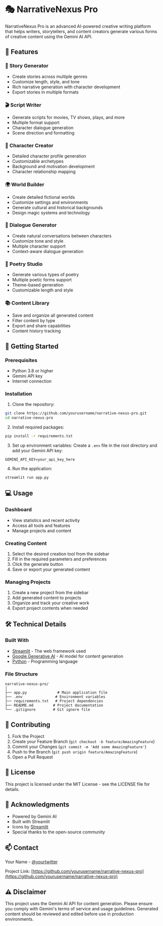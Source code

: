 # 🎭 NarrativeNexus Pro

NarrativeNexus Pro is an advanced AI-powered creative writing platform that helps writers, storytellers, and content creators generate various forms of creative content using the Gemini AI API.

## 🌟 Features

### 📖 Story Generator
- Create stories across multiple genres
- Customize length, style, and tone
- Rich narrative generation with character development
- Export stories in multiple formats

### 🎬 Script Writer
- Generate scripts for movies, TV shows, plays, and more
- Multiple format support
- Character dialogue generation
- Scene direction and formatting

### 👤 Character Creator
- Detailed character profile generation
- Customizable archetypes
- Background and motivation development
- Character relationship mapping

### 🌍 World Builder
- Create detailed fictional worlds
- Customize settings and environments
- Generate cultural and historical backgrounds
- Design magic systems and technology

### 💭 Dialogue Generator
- Create natural conversations between characters
- Customize tone and style
- Multiple character support
- Context-aware dialogue generation

### 📝 Poetry Studio
- Generate various types of poetry
- Multiple poetic forms support
- Theme-based generation
- Customizable length and style

### 📚 Content Library
- Save and organize all generated content
- Filter content by type
- Export and share capabilities
- Content history tracking

## 🚀 Getting Started

### Prerequisites
- Python 3.8 or higher
- Gemini API key
- Internet connection

### Installation

1. Clone the repository:
```bash
git clone https://github.com/yourusername/narrative-nexus-pro.git
cd narrative-nexus-pro
```

2. Install required packages:
```bash
pip install -r requirements.txt
```

3. Set up environment variables:
Create a `.env` file in the root directory and add your Gemini API key:
```
GEMINI_API_KEY=your_api_key_here
```

4. Run the application:
```bash
streamlit run app.py
```

## 💻 Usage

### Dashboard
- View statistics and recent activity
- Access all tools and features
- Manage projects and content

### Creating Content
1. Select the desired creation tool from the sidebar
2. Fill in the required parameters and preferences
3. Click the generate button
4. Save or export your generated content

### Managing Projects
1. Create a new project from the sidebar
2. Add generated content to projects
3. Organize and track your creative work
4. Export project contents when needed

## 🛠 Technical Details

### Built With
- [Streamlit](https://streamlit.io/) - The web framework used
- [Google Generative AI](https://ai.google.dev/) - AI model for content generation
- [Python](https://www.python.org/) - Programming language

### File Structure
```
narrative-nexus-pro/
│
├── app.py              # Main application file
├── .env               # Environment variables
├── requirements.txt   # Project dependencies
├── README.md         # Project documentation
└── .gitignore        # Git ignore file
```

## 🤝 Contributing

1. Fork the Project
2. Create your Feature Branch (`git checkout -b feature/AmazingFeature`)
3. Commit your Changes (`git commit -m 'Add some AmazingFeature'`)
4. Push to the Branch (`git push origin feature/AmazingFeature`)
5. Open a Pull Request

## 📝 License

This project is licensed under the MIT License - see the LICENSE file for details.

## 🙏 Acknowledgments

- Powered by Gemini AI
- Built with Streamlit
- Icons by [Streamlit](https://streamlit.io/)
- Special thanks to the open-source community

## 📫 Contact

Your Name - [@yourtwitter](https://twitter.com/yourtwitter)

Project Link: [https://github.com/yourusername/narrative-nexus-pro](https://github.com/yourusername/narrative-nexus-pro)

## ⚠️ Disclaimer

This project uses the Gemini AI API for content generation. Please ensure you comply with Gemini's terms of service and usage guidelines. Generated content should be reviewed and edited before use in production environments.
